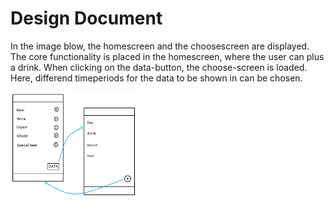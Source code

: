 # Design Document 
In the image blow, the homescreen and the choosescreen are displayed. The core functionality is placed in the homescreen, where the user
can plus a drink. When clicking on the data-button, the choose-screen is loaded. Here, differend timeperiods for the data to be shown in
can be chosen.

<img src="https://github.com/MyBunzor/DrinkCounter/blob/master/docs/DrinksDrunk%20DesignDoc.png" width="40%" height="40%"/>

